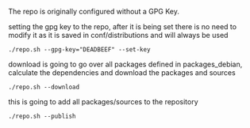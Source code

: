 The repo is originally configured without a GPG Key.

setting the gpg key to the repo, after it is being set there is no need to modify it as it is saved in conf/distributions and will always be used

    ./repo.sh --gpg-key="DEADBEEF" --set-key 

download is going to go over all packages defined in packages_debian, calculate the dependencies and download the packages and sources

    ./repo.sh --download

this is going to add all packages/sources to the repository

    ./repo.sh --publish
